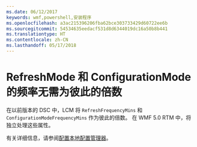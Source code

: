 ```yaml
---
ms.date: 06/12/2017
keywords: wmf,powershell,安装程序
ms.openlocfilehash: a3ac215396206fba62bce303733429d60722ee6b
ms.sourcegitcommit: 54534635eedacf531d8d6344019dc16a50b8b441
ms.translationtype: HT
ms.contentlocale: zh-CN
ms.lasthandoff: 05/17/2018
---
```

# <a name="frequencies-for-refreshmode-and-configurationmode-dont-need-to-be-multiples-of-each-other"></a>RefreshMode 和 ConfigurationMode 的频率无需为彼此的倍数

在以前版本的 DSC 中，LCM 将 `RefreshFrequencyMins` 和 `ConfigurationModeFrequencyMins` 作为彼此的倍数。 在 WMF 5.0 RTM 中，将独立处理这些属性。

有关详细信息，请参阅[配置本地配置管理器](https://msdn.microsoft.com/powershell/dsc/metaconfig)。
